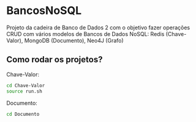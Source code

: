 # BancosNoSQL

Projeto da cadeira de Banco de Dados 2 com o objetivo fazer operações CRUD com vários modelos de Bancos de Dados NoSQL: Redis (Chave-Valor), MongoDB (Documento), Neo4J (Grafo)


## Como rodar os projetos?

Chave-Valor:
~~~bash
cd Chave-Valor
source run.sh
~~~

Documento:
~~~bash
cd Documento
~~~

